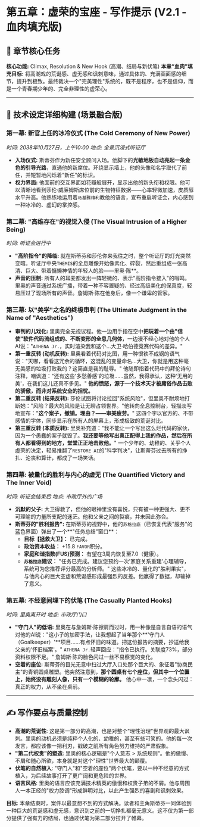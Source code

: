 # 第五章：虚荣的宝座 - 写作提示 (V2.1 - 血肉填充版)

## 🎯 章节核心任务

**核心功能:** Climax, Resolution & New Hook (高潮、结局与新伏笔)
**本章“血肉”填充目标:** 将高潮戏的荒诞感、虚无感和讽刺意味，通过具体的、充满画面感的细节，提升到极致。最终裁决一个"完美理性"系统的，既不是程序，也不是信仰，而是一个青春期少年的、完全非理性的虚荣心。

---

## 🔬 技术设定详细构建 (场景融合版)

### **第一幕: 新官上任的冰冷仪式 (The Cold Ceremony of New Power)**
*时间: 2038年10月27日，上午10:00*
*地点: 全景沉浸式听证厅*

- **入场仪式:** 斯蒂芬作为新任安全顾问入场。他脚下的**光敏地板自动亮起一条金色的引导光路**，直通他的新席位。环绕显示墙上，他的头像和名字取代了前任，并短暂地闪烁着"新任"的标识。
- **权力界面:** 他面前的交互界面如花瓣般展开，显示出他的新头衔和权限。他可以清晰地看到莎伦·威廉姆斯席位前的生物特征数据——心率轻微加速，皮质醇水平升高。他熟练地运用着`马基雅维利`教他的语言，宣布重启听证会，内心感到一种冰冷的、虚幻的掌控感。

### **第二幕: "高维存在"的视觉入侵 (The Visual Intrusion of a Higher Being)**
*时间: 听证会进行中*

- **"高阶指令"的降临:** 就在斯蒂芬和莎伦你来我往之时，整个听证厅的灯光突然变暗。听证厅中央`THEMIS`的全息雕像开始像素化、碎裂，然后重组成一张高清、巨大、带着慵懒神情的年轻人的脸——里奥·陈**。
- **声音的压制:** 所有人的耳麦都发出一阵轻微的、表示"高阶指令接入"的嗡鸣。里奥的声音通过系统广播，带着一种不容置疑的、经过高级美化的保真度，轻易压过了现场所有的声音。詹姆斯·陈在他身后，像一个谦卑的管家。

### **第三幕: 以"美学"之名的终极审判 (The Ultimate Judgment in the Name of "Aesthetics")**
- **审判的儿戏化:** 里奥完全无视议程。他一边用手指在空中**把玩着一个由"信使"软件代码流组成的、不断变形的全息几何体**，一边漫不经心地对他的个人AI说："`ATHENA Jr.`，实时渲染我和这个...大卫·哈伯德竞赛代码的差异。"
- **第一重反转 (动机反转):** 里奥看着代码对比图，用一种恨铁不成钢的语气说："天哪，看看这冗余的循环，这混乱的变量命名...大卫，你就是用这种毫无美感的垃圾打败我的？这简直是我的耻辱。" 他随即指着代码中的拜伦诗句注释，嘲讽道："还有这些'多愁善感'的垃圾……虽然，我得承认，这种'无用的美'，在我们这儿还真不多见。" **他的愤怒，源于一个技术天才被庸俗作品击败的骄傲，而非对系统安全的担忧。**
- **第二重反转 (结果反转):** 莎伦试图将讨论拉回"系统风险"，但里奥不耐烦地打断她："风险？最大的风险是让无聊占领世界。"他转向全息控制台，轻描淡写地宣布："**这个案子，撤销。理由？——审美疲劳。**" 这四个字以官方的、不带感情的字体，同步显示在所有人的屏幕上，形成极致的荒诞对比。
- **第三重反转 (本质反转):** 里奥补充道："我不能让一个写出这么烂代码的家伙，因为一个愚蠢的案子就毁了。**我还要等他写出真正配得上我的作品，然后在所有人都看得到的地方，堂堂正正地击败他。**" 一个少年的、幼稚的、关乎个人虚荣的决定，轻易推翻了`RESTORE AI`的"科学判决"，让斯蒂芬过去所有的挣扎、沦丧和算计，都成了一场笑话。

### **第四幕: 被量化的胜利与内心的虚无 (The Quantified Victory and The Inner Void)**
*时间: 听证会结束后*
*地点: 市政厅外的广场*

- **沉默的父子:** 大卫得救了，但他的眼神里没有喜悦，只有被一种更强大、更不可理喻的力量所支配的迷茫。他和父亲之间的裂痕，并未因此弥合。
- **斯蒂芬的"胜利报告":** 在斯蒂芬的视野中，他的`苏格拉底`（已恢复代表"服务"的蓝色界面）弹出了一个**"任务总结"窗口**：
    - **目标【拯救大卫】：** 已完成。
    - **政治资本收益：** +15.8 `FAVOR`积分。
    - **家庭和谐指数(FUS)预测：** 有望在3周内恢复至7.0（健康）。
    - **`苏格拉底`建议：** "任务已完成。建议您预约一次'家庭关系重建'心理辅导，系统可为您推荐评分最高的分析师。"
    这些冰冷的、量化的"胜利果实"，与他内心的巨大空虚和荒诞感形成最强烈的反差。他赢得了数据，却输掉了意义。

### **第五幕: 不经意间埋下的伏笔 (The Casually Planted Hooks)**
*时间: 里奥离开时*
*地点: 市政厅门口*

- **"守门人"的低语:** 里奥在与詹姆斯·陈擦肩而过时，用一种像是自言自语的语气对他的AI说："这小子的加密手法，让我想起了当年那个**'守门人（Goalkeeper）'**项目……有点怀旧的味道。把这份报告的摘要，抄送给我父亲的'怀旧档案'。" `ATHENA Jr.`轻声回应："指令已执行。关联度73%，部分资料权限不足。" 詹姆斯·陈的脸色闪过一丝不易察觉的变化。
- **空着的座位:** 斯蒂芬的目光无意中扫过大厅入口处那个巨大的、象征着"协商民主"的青铜圆桌雕塑。他突然注意到，**那个圆桌有七个座位，但其中一个位置上，始终没有雕刻人像，只有一个模糊的轮廓。** 他心中一凛，一个念头闪过：真正的权力，从不坐在桌前。

---

## ✍️ 写作要点与质量控制

-   **高潮的荒诞性**: 这是第一部分的高潮，也是对整个"理性治理"世界观的最大讽刺。里奥的动机必须是纯粹个人化的、幼稚的，甚至有些可笑的。他的每一次发言，都应该像一把利刃，戳破之前所有角色努力维持的严肃假象。
-   **"第二代权贵"的塑造**: 里奥的核心逻辑是"个人意志 > 系统规则"。他的傲慢、不屑和随心所欲，本身就是对这个"理性"世界最大的颠覆。
-   **伏笔的自然植入**: "守门人"和"空着的座位"两个伏笔，要以一种不经意的方式植入，为后续故事打开了更广阔和更危险的世界。
-   **语言风格**: 里奥的语言应该充满技术精英的傲慢和权贵子弟的不屑。他与周围人一本正经的"权力腔调"形成鲜明对比，以此产生强烈的喜剧和讽刺效果。

**目标**: 本章结束时，案件以最意想不到的方式解决。读者和主角斯蒂芬一同体验到一种巨大的荒诞感和虚无感，意识到之前的一切挣扎都毫无意义。这不仅为第一部分提供了强有力的结局，也通过伏笔为第二部分拉开了帷幕。 
